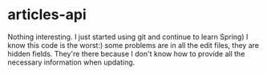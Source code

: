 # articles-api
Nothing interesting. I just started using git and continue to learn Spring)
I know this code is the worst:)
some problems are in all the edit files, they are hidden fields. They're there
because I don't know how to provide all the necessary information when updating.